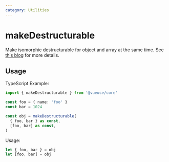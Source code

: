 ```yaml
---
category: Utilities
---
```


# makeDestructurable

Make isomorphic destructurable for object and array at the same time. See [this blog](https://antfu.me/posts/destructuring-with-object-or-array/) for more details.

## Usage

TypeScript Example:

<!-- eslint-disable array-bracket-spacing -->
<!-- eslint-disable ts/no-redeclare -->

```ts
import { makeDestructurable } from '@vueuse/core'

const foo = { name: 'foo' }
const bar = 1024

const obj = makeDestructurable(
  { foo, bar } as const,
  [foo, bar] as const,
)
```

Usage:

<!-- eslint-disable array-bracket-spacing -->
<!-- eslint-disable ts/no-redeclare -->

```ts
let { foo, bar } = obj
let [foo, bar] = obj
```
